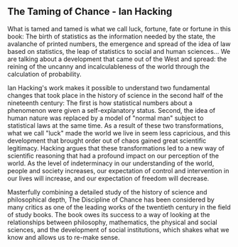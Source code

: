 ## The Taming of Chance - Ian Hacking

What is tamed and tamed is what we call luck, fortune, fate or fortune in this book: The birth of statistics as the information needed by the state, the avalanche of printed numbers, the emergence and spread of the idea of law based on statistics, the leap of statistics to social and human sciences... We are talking about a development that came out of the West and spread: the reining of the uncanny and incalculableness of the world through the calculation of probability.

Ian Hacking's work makes it possible to understand two fundamental changes that took place in the history of science in the second half of the nineteenth century: The first is how statistical numbers about a phenomenon were given a self-explanatory status. Second, the idea of human nature was replaced by a model of "normal man" subject to statistical laws at the same time. As a result of these two transformations, what we call "luck" made the world we live in seem less capricious, and this development that brought order out of chaos gained great scientific legitimacy. Hacking argues that these transformations led to a new way of scientific reasoning that had a profound impact on our perception of the world. As the level of indeterminacy in our understanding of the world, people and society increases, our expectation of control and intervention in our lives will increase, and our expectation of freedom will decrease.

Masterfully combining a detailed study of the history of science and philosophical depth, The Discipline of Chance has been considered by many critics as one of the leading works of the twentieth century in the field of study books. The book owes its success to a way of looking at the relationships between philosophy, mathematics, the physical and social sciences, and the development of social institutions, which shakes what we know and allows us to re-make sense.